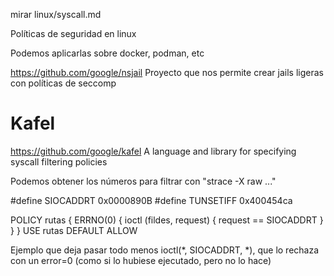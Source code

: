mirar linux/syscall.md



Políticas de seguridad en linux

Podemos aplicarlas sobre docker, podman, etc

https://github.com/google/nsjail
Proyecto que nos permite crear jails ligeras con políticas de seccomp



# Kafel
https://github.com/google/kafel
A language and library for specifying syscall filtering policies

Podemos obtener los números para filtrar con "strace -X raw ..."

#define SIOCADDRT 0x0000890B
#define TUNSETIFF 0x400454ca

POLICY rutas {
  ERRNO(0) {
    ioctl (fildes, request) {
      request == SIOCADDRT
    }
  }
}
USE rutas DEFAULT ALLOW

Ejemplo que deja pasar todo menos ioctl(*, SIOCADDRT, *), que lo rechaza con un error=0 (como si lo hubiese ejecutado, pero no lo hace)

